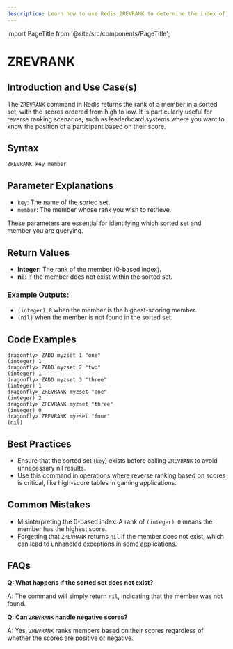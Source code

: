 ```yaml
---
description: Learn how to use Redis ZREVRANK to determine the index of a member in a sorted set, with scores ordered from high to low.
---
```


import PageTitle from '@site/src/components/PageTitle';

# ZREVRANK

<PageTitle title="Redis ZREVRANK Command (Documentation) | Dragonfly" />

## Introduction and Use Case(s)

The `ZREVRANK` command in Redis returns the rank of a member in a sorted set, with the scores ordered from high to low. It is particularly useful for reverse ranking scenarios, such as leaderboard systems where you want to know the position of a participant based on their score.

## Syntax

```
ZREVRANK key member
```

## Parameter Explanations

- `key`: The name of the sorted set.
- `member`: The member whose rank you wish to retrieve.

These parameters are essential for identifying which sorted set and member you are querying.

## Return Values

- **Integer**: The rank of the member (0-based index).
- **nil**: If the member does not exist within the sorted set.

### Example Outputs:

- `(integer) 0` when the member is the highest-scoring member.
- `(nil)` when the member is not found in the sorted set.

## Code Examples

```cli
dragonfly> ZADD myzset 1 "one"
(integer) 1
dragonfly> ZADD myzset 2 "two"
(integer) 1
dragonfly> ZADD myzset 3 "three"
(integer) 1
dragonfly> ZREVRANK myzset "one"
(integer) 2
dragonfly> ZREVRANK myzset "three"
(integer) 0
dragonfly> ZREVRANK myzset "four"
(nil)
```

## Best Practices

- Ensure that the sorted set (`key`) exists before calling `ZREVRANK` to avoid unnecessary nil results.
- Use this command in operations where reverse ranking based on scores is critical, like high-score tables in gaming applications.

## Common Mistakes

- Misinterpreting the 0-based index: A rank of `(integer) 0` means the member has the highest score.
- Forgetting that `ZREVRANK` returns `nil` if the member does not exist, which can lead to unhandled exceptions in some applications.

## FAQs

**Q: What happens if the sorted set does not exist?**

A: The command will simply return `nil`, indicating that the member was not found.

**Q: Can `ZREVRANK` handle negative scores?**

A: Yes, `ZREVRANK` ranks members based on their scores regardless of whether the scores are positive or negative.
